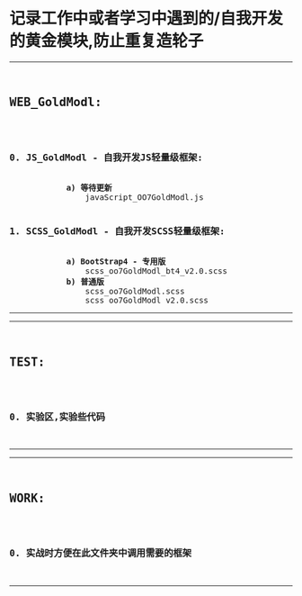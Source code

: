 
<h1>记录工作中或者学习中遇到的/自我开发的黄金模块,防止重复造轮子</h1>

<hr/>
<pre>
	<h2>WEB_GoldModl:</h2>
		<h3>0. JS_GoldModl - 自我开发JS轻量级框架:</h3>
			<b>a) 等待更新</b>
				javaScript_OO7GoldModl.js
		<h3>1. SCSS_GoldModl - 自我开发SCSS轻量级框架:</h3>
			<b>a) BootStrap4 - 专用版</b>
				scss_oo7GoldModl_bt4_v2.0.scss
			<b>b) 普通版</b>
				scss_oo7GoldModl.scss
				scss_oo7GoldModl_v2.0.scss
</pre>
<hr/>


<hr/>
<pre>
	<h2>TEST:</h2>
		<h3>0. 实验区,实验些代码</h3>
</pre>
<hr/>


<hr/>
<pre>
	<h2>WORK:</h2>
		<h3>0. 实战时方便在此文件夹中调用需要的框架</h3>
</pre>
<hr/>